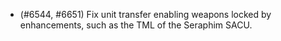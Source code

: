 - (#6544, #6651) Fix unit transfer enabling weapons locked by enhancements, such as the TML of the Seraphim SACU.

